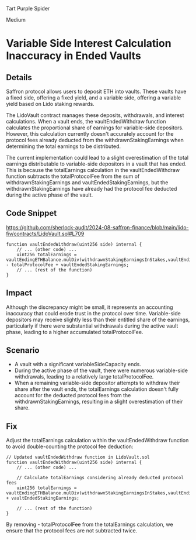 Tart Purple Spider

Medium

# Variable Side Interest Calculation Inaccuracy in Ended Vaults

## Details

Saffron protocol allows users to deposit ETH into vaults. These vaults have a fixed side, offering a fixed yield, and a variable side, offering a variable yield based on Lido staking rewards.

The LidoVault contract manages these deposits, withdrawals, and interest calculations. When a vault ends, the vaultEndedWithdraw function calculates the proportional share of earnings for variable-side depositors. However, this calculation currently doesn't accurately account for the protocol fees already deducted from the withdrawnStakingEarnings when determining the total earnings to be distributed.

The current implementation could lead to a slight overestimation of the total earnings distributable to variable-side depositors in a vault that has ended. This is because the totalEarnings calculation in the vaultEndedWithdraw function subtracts the totalProtocolFee from the sum of withdrawnStakingEarnings and vaultEndedStakingEarnings, but the withdrawnStakingEarnings have already had the protocol fee deducted during the active phase of the vault.

## Code Snippet

https://github.com/sherlock-audit/2024-08-saffron-finance/blob/main/lido-fiv/contracts/LidoVault.sol#L709

```solidity
function vaultEndedWithdraw(uint256 side) internal {
    // ... (other code) ...
    uint256 totalEarnings = vaultEndingETHBalance.mulDiv(withdrawnStakingEarningsInStakes,vaultEndingStakesAmount) - totalProtocolFee + vaultEndedStakingEarnings;
    // ... (rest of the function)
}
```

## Impact

Although the discrepancy might be small, it represents an accounting inaccuracy that could erode trust in the protocol over time. Variable-side depositors may receive slightly less than their entitled share of the earnings, particularly if there were substantial withdrawals during the active vault phase, leading to a higher accumulated totalProtocolFee.

## Scenario

- A vault with a significant variableSideCapacity ends.
- During the active phase of the vault, there were numerous variable-side withdrawals, leading to a relatively large totalProtocolFee.
- When a remaining variable-side depositor attempts to withdraw their share after the vault ends, the totalEarnings calculation doesn't fully account for the deducted protocol fees from the withdrawnStakingEarnings, resulting in a slight overestimation of their share.

## Fix

Adjust the totalEarnings calculation within the vaultEndedWithdraw function to avoid double-counting the protocol fee deduction:

```solidity
// Updated vaultEndedWithdraw function in LidoVault.sol
function vaultEndedWithdraw(uint256 side) internal {
    // ... (other code) ...

    // Calculate totalEarnings considering already deducted protocol fees
    uint256 totalEarnings = vaultEndingETHBalance.mulDiv(withdrawnStakingEarningsInStakes,vaultEndingStakesAmount) + vaultEndedStakingEarnings;

    // ... (rest of the function)
}
```

By removing - totalProtocolFee from the totalEarnings calculation, we ensure that the protocol fees are not subtracted twice.

